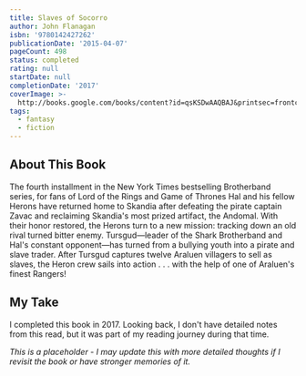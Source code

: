 ```yaml
---
title: Slaves of Socorro
author: John Flanagan
isbn: '9780142427262'
publicationDate: '2015-04-07'
pageCount: 498
status: completed
rating: null
startDate: null
completionDate: '2017'
coverImage: >-
  http://books.google.com/books/content?id=qsKSDwAAQBAJ&printsec=frontcover&img=1&zoom=1&source=gbs_api
tags:
  - fantasy
  - fiction
---
```


## About This Book

The fourth installment in the New York Times bestselling Brotherband series, for fans of Lord of the Rings and Game of Thrones Hal and his fellow Herons have returned home to Skandia after defeating the pirate captain Zavac and reclaiming Skandia's most prized artifact, the Andomal. With their honor restored, the Herons turn to a new mission: tracking down an old rival turned bitter enemy. Tursgud—leader of the Shark Brotherband and Hal's constant opponent—has turned from a bullying youth into a pirate and slave trader. After Tursgud captures twelve Araluen villagers to sell as slaves, the Heron crew sails into action . . . with the help of one of Araluen's finest Rangers!

## My Take

I completed this book in 2017. Looking back, I don't have detailed notes from this read, but it was part of my reading journey during that time.

*This is a placeholder - I may update this with more detailed thoughts if I revisit the book or have stronger memories of it.*
